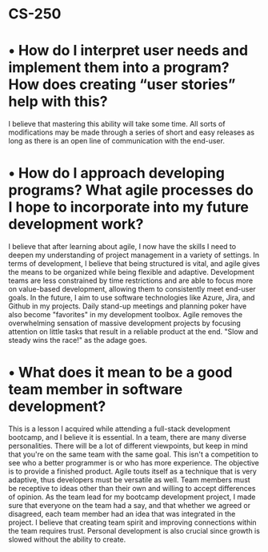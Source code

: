 # CS-250
# •	How do I interpret user needs and implement them into a program? How does creating “user stories” help with this?

I believe that mastering this ability will take some time. All sorts of modifications may be made through a series of short and easy releases as long as there is an open line of communication with the end-user.

# •	How do I approach developing programs? What agile processes do I hope to incorporate into my future development work?

I believe that after learning about agile, I now have the skills I need to deepen my understanding of project management in a variety of settings. In terms of development, I believe that being structured is vital, and agile gives the means to be organized while being flexible and adaptive. Development teams are less constrained by time restrictions and are able to focus more on value-based development, allowing them to consistently meet end-user goals. In the future, I aim to use software technologies like Azure, Jira, and Github in my projects. Daily stand-up meetings and planning poker have also become "favorites" in my development toolbox. Agile removes the overwhelming sensation of massive development projects by focusing attention on little tasks that result in a reliable product at the end. "Slow and steady wins the race!" as the adage goes.

# •	What does it mean to be a good team member in software development?

This is a lesson I acquired while attending a full-stack development bootcamp, and I believe it is essential. In a team, there are many diverse personalities. There will be a lot of different viewpoints, but keep in mind that you're on the same team with the same goal. This isn't a competition to see who a better programmer is or who has more experience. The objective is to provide a finished product. Agile touts itself as a technique that is very adaptive, thus developers must be versatile as well. Team members must be receptive to ideas other than their own and willing to accept differences of opinion. As the team lead for my bootcamp development project, I made sure that everyone on the team had a say, and that whether we agreed or disagreed, each team member had an idea that was integrated in the project. I believe that creating team spirit and improving connections within the team requires trust. Personal development is also crucial since growth is slowed without the ability to create.

